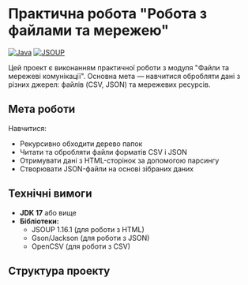 # Практична робота "Робота з файлами та мережею"

[![Java](https://img.shields.io/badge/Java-17%2B-blue.svg)](https://openjdk.org/)
[![JSOUP](https://img.shields.io/badge/JSOUP-1.16.1-green.svg)](https://jsoup.org/)

Цей проект є виконанням практичної роботи з модуля "Файли та мережеві комунікації". Основна мета — навчитися обробляти дані з різних джерел: файлів (CSV, JSON) та мережевих ресурсів.

## Мета роботи
Навчитися:
- Рекурсивно обходити дерево папок
- Читати та обробляти файли форматів CSV і JSON
- Отримувати дані з HTML-сторінок за допомогою парсингу
- Створювати JSON-файли на основі зібраних даних

## Технічні вимоги
- **JDK 17** або вище
- **Бібліотеки:**
  - JSOUP 1.16.1 (для роботи з HTML)
  - Gson/Jackson (для роботи з JSON)
  - OpenCSV (для роботи з CSV)

## Структура проекту